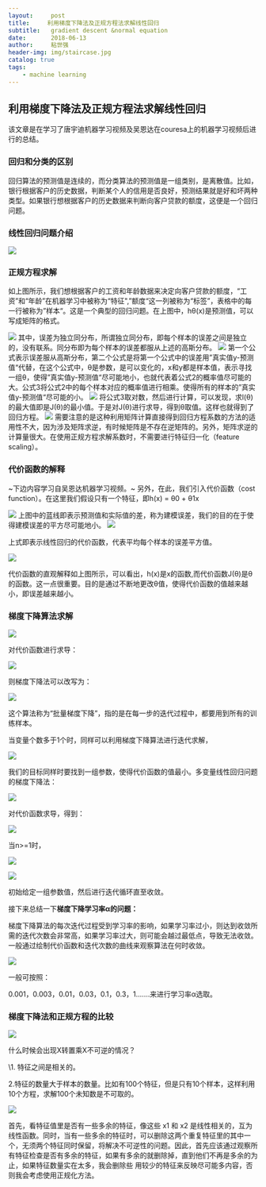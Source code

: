 ```yaml
---
layout:     post
title:     利用梯度下降法及正规方程法求解线性回归
subtitle:   gradient descent &normal equation
date:       2018-06-13
author:     粘世强
header-img: img/staircase.jpg
catalog: true
tags:
    - machine learning
---
```


## 利用梯度下降法及正规方程法求解线性回归

该文章是在学习了唐宇迪机器学习视频及吴恩达在couresa上的机器学习视频后进行的总结。

### 回归和分类的区别

回归算法的预测值是连续的，而分类算法的预测值是一组类别，是离散值。比如，银行根据客户的历史数据，判断某个人的信用是否良好，预测结果就是好和坏两种类型。如果银行想根据客户的历史数据来判断向客户贷款的额度，这便是一个回归问题。

### 线性回归问题介绍

![](https://github.com/nianshiqiang/nianshiqiang.github.io/blob/master/contentimg/%E5%88%A9%E7%94%A8%E6%A2%AF%E5%BA%A6%E4%B8%8B%E9%99%8D%E6%B3%95%E5%8F%8A%E6%AD%A3%E8%A7%84%E6%96%B9%E7%A8%8B%E6%B3%95%E6%B1%82%E8%A7%A3%E7%BA%BF%E6%80%A7%E5%9B%9E%E5%BD%92/1.png?raw=true)

### 正规方程求解

如上图所示，我们想根据客户的工资和年龄数据来决定向客户贷款的额度，“工资”和“年龄”在机器学习中被称为“特征",”额度“这一列被称为“标签”，表格中的每一行被称为”样本“。这是一个典型的回归问题。在上图中，hθ(x)是预测值，可以写成矩阵的格式。

![](https://github.com/nianshiqiang/nianshiqiang.github.io/blob/master/contentimg/%E5%88%A9%E7%94%A8%E6%A2%AF%E5%BA%A6%E4%B8%8B%E9%99%8D%E6%B3%95%E5%8F%8A%E6%AD%A3%E8%A7%84%E6%96%B9%E7%A8%8B%E6%B3%95%E6%B1%82%E8%A7%A3%E7%BA%BF%E6%80%A7%E5%9B%9E%E5%BD%92/2.png?raw=true)
其中，误差为独立同分布，所谓独立同分布，即每个样本的误差之间是独立的，没有联系。同分布即为每个样本的误差都服从上述的高斯分布。
![](https://github.com/nianshiqiang/nianshiqiang.github.io/blob/master/contentimg/%E5%88%A9%E7%94%A8%E6%A2%AF%E5%BA%A6%E4%B8%8B%E9%99%8D%E6%B3%95%E5%8F%8A%E6%AD%A3%E8%A7%84%E6%96%B9%E7%A8%8B%E6%B3%95%E6%B1%82%E8%A7%A3%E7%BA%BF%E6%80%A7%E5%9B%9E%E5%BD%92/3.png?raw=true)
第一个公式表示误差服从高斯分布，第二个公式是将第一个公式中的误差用”真实值y-预测值“代替，在这个公式中，θ是参数，是可以变化的，x和y都是样本值，表示寻找一组θ，使得”真实值y-预测值“尽可能地小，也就代表着公式2的概率值尽可能的大。公式3将公式2中的每个样本对应的概率值进行相乘。使得所有的样本的”真实值y-预测值“尽可能的小。
![](https://github.com/nianshiqiang/nianshiqiang.github.io/blob/master/contentimg/%E5%88%A9%E7%94%A8%E6%A2%AF%E5%BA%A6%E4%B8%8B%E9%99%8D%E6%B3%95%E5%8F%8A%E6%AD%A3%E8%A7%84%E6%96%B9%E7%A8%8B%E6%B3%95%E6%B1%82%E8%A7%A3%E7%BA%BF%E6%80%A7%E5%9B%9E%E5%BD%92/4.png?raw=true)
将公式3取对数，然后进行计算，可以发现，求l(θ)的最大值即是J(θ)的最小值。于是对J(θ)进行求导，得到θ取值。这样也就得到了回归方程。
![](https://github.com/nianshiqiang/nianshiqiang.github.io/blob/master/contentimg/%E5%88%A9%E7%94%A8%E6%A2%AF%E5%BA%A6%E4%B8%8B%E9%99%8D%E6%B3%95%E5%8F%8A%E6%AD%A3%E8%A7%84%E6%96%B9%E7%A8%8B%E6%B3%95%E6%B1%82%E8%A7%A3%E7%BA%BF%E6%80%A7%E5%9B%9E%E5%BD%92/5.png?raw=true)
需要注意的是这种利用矩阵计算直接得到回归方程系数的方法的适用性不大，因为涉及矩阵求逆，有时候矩阵是不存在逆矩阵的。另外，矩阵求逆的计算量很大。在使用正规方程求解系数时，不需要进行特征归一化（feature scaling）。

### 代价函数的解释

~下边内容学习自吴恩达机器学习视频。~
另外，在此，我们引入代价函数（cost function）。在这里我们假设只有一个特征，即h(x) = θ0 + θ1x

![](https://github.com/nianshiqiang/nianshiqiang.github.io/blob/master/contentimg/%E5%88%A9%E7%94%A8%E6%A2%AF%E5%BA%A6%E4%B8%8B%E9%99%8D%E6%B3%95%E5%8F%8A%E6%AD%A3%E8%A7%84%E6%96%B9%E7%A8%8B%E6%B3%95%E6%B1%82%E8%A7%A3%E7%BA%BF%E6%80%A7%E5%9B%9E%E5%BD%92/6.png?raw=true)
上图中的蓝线即表示预测值和实际值的差，称为建模误差，我们的目的在于使得建模误差的平方尽可能地小。
![](https://github.com/nianshiqiang/nianshiqiang.github.io/blob/master/contentimg/%E5%88%A9%E7%94%A8%E6%A2%AF%E5%BA%A6%E4%B8%8B%E9%99%8D%E6%B3%95%E5%8F%8A%E6%AD%A3%E8%A7%84%E6%96%B9%E7%A8%8B%E6%B3%95%E6%B1%82%E8%A7%A3%E7%BA%BF%E6%80%A7%E5%9B%9E%E5%BD%92/7.png?raw=true)

上式即表示线性回归的代价函数，代表平均每个样本的误差平方值。

![](https://github.com/nianshiqiang/nianshiqiang.github.io/blob/master/contentimg/%E5%88%A9%E7%94%A8%E6%A2%AF%E5%BA%A6%E4%B8%8B%E9%99%8D%E6%B3%95%E5%8F%8A%E6%AD%A3%E8%A7%84%E6%96%B9%E7%A8%8B%E6%B3%95%E6%B1%82%E8%A7%A3%E7%BA%BF%E6%80%A7%E5%9B%9E%E5%BD%92/8.png?raw=true)

代价函数的直观解释如上图所示，可以看出，h(x)是x的函数,而代价函数J(θ)是θ的函数。这一点很重要。目的是通过不断地更改θ值，使得代价函数的值越来越小，即误差越来越小。

### 梯度下降算法求解

![](https://github.com/nianshiqiang/nianshiqiang.github.io/blob/master/contentimg/%E5%88%A9%E7%94%A8%E6%A2%AF%E5%BA%A6%E4%B8%8B%E9%99%8D%E6%B3%95%E5%8F%8A%E6%AD%A3%E8%A7%84%E6%96%B9%E7%A8%8B%E6%B3%95%E6%B1%82%E8%A7%A3%E7%BA%BF%E6%80%A7%E5%9B%9E%E5%BD%92/9.png?raw=true)

对代价函数进行求导：

![](https://github.com/nianshiqiang/nianshiqiang.github.io/blob/master/contentimg/%E5%88%A9%E7%94%A8%E6%A2%AF%E5%BA%A6%E4%B8%8B%E9%99%8D%E6%B3%95%E5%8F%8A%E6%AD%A3%E8%A7%84%E6%96%B9%E7%A8%8B%E6%B3%95%E6%B1%82%E8%A7%A3%E7%BA%BF%E6%80%A7%E5%9B%9E%E5%BD%92/10.png?raw=true)

则梯度下降法可以改写为：

![](https://github.com/nianshiqiang/nianshiqiang.github.io/blob/master/contentimg/%E5%88%A9%E7%94%A8%E6%A2%AF%E5%BA%A6%E4%B8%8B%E9%99%8D%E6%B3%95%E5%8F%8A%E6%AD%A3%E8%A7%84%E6%96%B9%E7%A8%8B%E6%B3%95%E6%B1%82%E8%A7%A3%E7%BA%BF%E6%80%A7%E5%9B%9E%E5%BD%92/11.png?raw=true)

这个算法称为“批量梯度下降”，指的是在每一步的迭代过程中，都要用到所有的训练样本。

当变量个数多于1个时，同样可以利用梯度下降算法进行迭代求解，

![](https://github.com/nianshiqiang/nianshiqiang.github.io/blob/master/contentimg/%E5%88%A9%E7%94%A8%E6%A2%AF%E5%BA%A6%E4%B8%8B%E9%99%8D%E6%B3%95%E5%8F%8A%E6%AD%A3%E8%A7%84%E6%96%B9%E7%A8%8B%E6%B3%95%E6%B1%82%E8%A7%A3%E7%BA%BF%E6%80%A7%E5%9B%9E%E5%BD%92/12.png?raw=true)

我们的目标同样时要找到一组参数，使得代价函数的值最小。多变量线性回归问题的梯度下降法：

![](https://github.com/nianshiqiang/nianshiqiang.github.io/blob/master/contentimg/%E5%88%A9%E7%94%A8%E6%A2%AF%E5%BA%A6%E4%B8%8B%E9%99%8D%E6%B3%95%E5%8F%8A%E6%AD%A3%E8%A7%84%E6%96%B9%E7%A8%8B%E6%B3%95%E6%B1%82%E8%A7%A3%E7%BA%BF%E6%80%A7%E5%9B%9E%E5%BD%92/13.png?raw=true)

对代价函数求导，得到：

![](https://github.com/nianshiqiang/nianshiqiang.github.io/blob/master/contentimg/%E5%88%A9%E7%94%A8%E6%A2%AF%E5%BA%A6%E4%B8%8B%E9%99%8D%E6%B3%95%E5%8F%8A%E6%AD%A3%E8%A7%84%E6%96%B9%E7%A8%8B%E6%B3%95%E6%B1%82%E8%A7%A3%E7%BA%BF%E6%80%A7%E5%9B%9E%E5%BD%92/14.png?raw=true)

当n>=1时，

![](https://github.com/nianshiqiang/nianshiqiang.github.io/blob/master/contentimg/%E5%88%A9%E7%94%A8%E6%A2%AF%E5%BA%A6%E4%B8%8B%E9%99%8D%E6%B3%95%E5%8F%8A%E6%AD%A3%E8%A7%84%E6%96%B9%E7%A8%8B%E6%B3%95%E6%B1%82%E8%A7%A3%E7%BA%BF%E6%80%A7%E5%9B%9E%E5%BD%92/15.png?raw=true)

![](https://github.com/nianshiqiang/nianshiqiang.github.io/blob/master/contentimg/%E5%88%A9%E7%94%A8%E6%A2%AF%E5%BA%A6%E4%B8%8B%E9%99%8D%E6%B3%95%E5%8F%8A%E6%AD%A3%E8%A7%84%E6%96%B9%E7%A8%8B%E6%B3%95%E6%B1%82%E8%A7%A3%E7%BA%BF%E6%80%A7%E5%9B%9E%E5%BD%92/16.png?raw=true)

初始给定一组参数值，然后进行迭代循环直至收敛。

接下来总结一下**梯度下降学习率α的问题：**

梯度下降算法的每次迭代过程受到学习率的影响，如果学习率过小，则达到收敛所需的迭代次数会非常高，如果学习率过大，则可能会越过最低点，导致无法收敛。一般通过绘制代价函数和迭代次数的曲线来观察算法在何时收敛。

![](https://github.com/nianshiqiang/nianshiqiang.github.io/blob/master/contentimg/%E5%88%A9%E7%94%A8%E6%A2%AF%E5%BA%A6%E4%B8%8B%E9%99%8D%E6%B3%95%E5%8F%8A%E6%AD%A3%E8%A7%84%E6%96%B9%E7%A8%8B%E6%B3%95%E6%B1%82%E8%A7%A3%E7%BA%BF%E6%80%A7%E5%9B%9E%E5%BD%92/17.png?raw=true)

一般可按照：

0.001，0.003，0.01，0.03，0.1，0.3，1.……来进行学习率α选取。

### 梯度下降法和正规方程的比较

![](https://github.com/nianshiqiang/nianshiqiang.github.io/blob/master/contentimg/%E5%88%A9%E7%94%A8%E6%A2%AF%E5%BA%A6%E4%B8%8B%E9%99%8D%E6%B3%95%E5%8F%8A%E6%AD%A3%E8%A7%84%E6%96%B9%E7%A8%8B%E6%B3%95%E6%B1%82%E8%A7%A3%E7%BA%BF%E6%80%A7%E5%9B%9E%E5%BD%92/18.png?raw=true)

什么时候会出现X转置乘X不可逆的情况？

\1. 特征之间是相关的。

2.特征的数量大于样本的数量。比如有100个特征，但是只有10个样本，这样利用10个方程，求解100个未知数是不可取的。

![](https://github.com/nianshiqiang/nianshiqiang.github.io/blob/master/contentimg/%E5%88%A9%E7%94%A8%E6%A2%AF%E5%BA%A6%E4%B8%8B%E9%99%8D%E6%B3%95%E5%8F%8A%E6%AD%A3%E8%A7%84%E6%96%B9%E7%A8%8B%E6%B3%95%E6%B1%82%E8%A7%A3%E7%BA%BF%E6%80%A7%E5%9B%9E%E5%BD%92/19.png?raw=true)

首先，看特征值里是否有一些多余的特征，像这些 x1 和 x2 是线性相关的，互为线性函数。同时，当有一些多余的特征时，可以删除这两个重复特征里的其中一个，无须两个特征同时保留，将解决不可逆性的问题。因此，首先应该通过观察所有特征检查是否有多余的特征，如果有多余的就删除掉，直到他们不再是多余的为止，如果特征数量实在太多，我会删除些 用较少的特征来反映尽可能多内容，否则我会考虑使用正规化方法。







